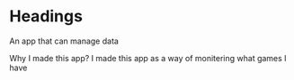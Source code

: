 # Headings
An app that can manage data

Why I made this app?
    I made this app as a way of monitering what games I have
